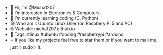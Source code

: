 - 👋 Hi, I’m @Micha1207
- 👀 I’m interested in Electronics & Computers
- 🌱 I’m currently learning coding (C, Python)
- 😄 Who am I: Ubuntu Linux User (on Raspbery Pi 5 and PC)
- 🌐 Website: micha1207.github.io
- 💬 Tags: #linux #ubuntu #coding #raspberrypi #arduino
- ⭐️ If you like my projects feel free to star them or if you want to mail me, just ✨️sudo✨️ it.

<!---
Micha1207/Micha1207 is a ✨ special ✨ repository because its `README.md` (this file) appears on your GitHub profile.
You can click the Preview link to take a look at your changes.
--->
